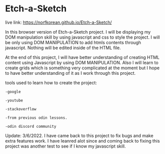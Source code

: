 # Etch-a-Sketch

live link: https://norfkorean.github.io/Etch-a-Sketch/

In this browser version of Etch-a-Sketch project. I will be displaying my DOM manipulation skill by using javascript and css to style the project.  I will be only using DOM MANIPULATION to add htmls contents through javascript. Nothing will be edited inside of the HTML file.

At the end of this project, I will have better understanding of creating HTML content using Javascript by using DOM MANIPULATION. Also I will learn to create grids which is something very complicated at the moment but I hope to have better understanding of it as I work through this project.


tools used to learn how to create the project:

    -google

    -youtube

    -stackoverflow

    -from previous odin lessons.

    -odin discord community 




Update: 3/6/2022.
I have came back to this project to fix bugs and make extra features work. I have leanred alot since and coming back to fixing this project was another test to see if I know my javascript skill. 
